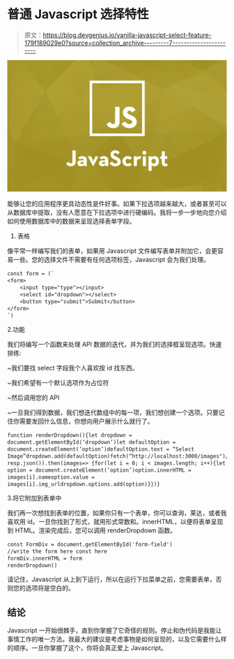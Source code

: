 # 普通 Javascript 选择特性

> 原文：<https://blog.devgenius.io/vanilla-javascript-select-feature-179f189029e0?source=collection_archive---------7----------------------->

![](img/42974e3cab3a3ef5d138ed916ef71ed5.png)

能够让您的应用程序更具动态性是件好事。如果下拉选项越来越大，或者甚至可以从数据库中提取，没有人愿意在下拉选项中进行硬编码。我将一步一步地向您介绍如何使用数据库中的数据来呈现选择表单字段。

1.  表格

像平常一样编写我们的表单，如果用 Javascript 文件编写表单并附加它，会更容易一些。您的选择文件不需要有任何选项标签，Javascript 会为我们处理。

```
const form = (`
<form>
    <input type="type"></input>
    <select id="dropdown"></select>
    <button type="submit">Submit</button>
</form>
`)
```

2.功能

我们将编写一个函数来处理 API 数据的迭代，并为我们的选择框呈现选项。快速排练:

~我们要找 select 字段我个人喜欢按 id 找东西。

~我们希望有一个默认选项作为占位符

~然后调用您的 API

~一旦我们得到数据，我们想迭代数组中的每一项，我们想创建一个选项。只要记住你需要发回什么信息，你想向用户展示什么就行了。

```
function renderDropdown(){let dropdown = document.getElementById(‘dropdown’)let defaultOption = document.createElement(‘option’)defaultOption.text = “Select Image”dropdown.add(defaultOption)fetch(“http://localhost:3000/images")/.then(resp=> resp.json()).then(images=> {for(let i = 0; i < images.length; i++){let option = document.createElement(‘option’)option.innerHTML = images[i].nameoption.value = images[i].img_urldropdown.options.add(option)}})}
```

3.将它附加到表单中

我们再一次想找到表单的位置，如果你只有一个表单，你可以查询，莱达，或者我喜欢用 id。一旦你找到了形式，就用形式常数和。innerHTML，以便将表单呈现到 HTML。渲染完成后，您可以调用 renderDropdown 函数。

```
const FormDiv = document.getElementById('form-field')
//write the form here const here
formDiv.innerHTML = form               
renderDropdown()
```

请记住，Javascript 从上到下运行，所以在运行下拉菜单之前，您需要表单，否则您的选项将是空白的。

## 结论

Javascript 一开始很棘手，直到你掌握了它奇怪的规则。停止和伪代码是我能让事情工作的唯一方法。我最大的建议是考虑事物是如何呈现的，以及它需要什么样的顺序。一旦你掌握了这个，你将会真正爱上 Javascript。